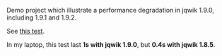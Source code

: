 Demo project which illustrate a performance degradation in jqwik 1.9.0, including 1.9.1 and 1.9.2.

See [this test](src/test/java/org/example/Test.kt).

In my laptop, this test last **1s with jqwik 1.9.0**, but **0.4s with jqwik 1.8.5**.